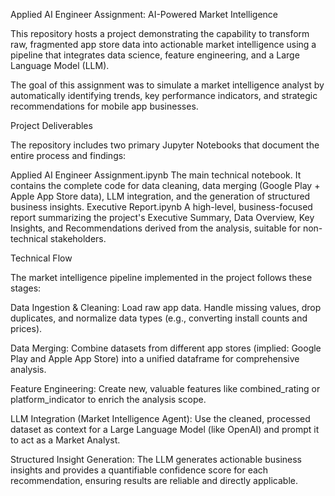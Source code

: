 Applied AI Engineer Assignment: AI-Powered Market Intelligence

This repository hosts a project demonstrating the capability to transform raw, fragmented app store data into actionable market intelligence using a pipeline that integrates data science, feature engineering, and a Large Language Model (LLM).

The goal of this assignment was to simulate a market intelligence analyst by automatically identifying trends, key performance indicators, and strategic recommendations for mobile app businesses.

Project Deliverables

The repository includes two primary Jupyter Notebooks that document the entire process and findings:

Applied AI Engineer Assignment.ipynb	The main technical notebook. It contains the complete code for data cleaning, data merging (Google Play + Apple App Store data), LLM integration, and the generation of structured business insights.
Executive Report.ipynb	A high-level, business-focused report summarizing the project's Executive Summary, Data Overview, Key Insights, and Recommendations derived from the analysis, suitable for non-technical stakeholders.

Technical Flow

The market intelligence pipeline implemented in the project follows these stages:

Data Ingestion & Cleaning: Load raw app data. Handle missing values, drop duplicates, and normalize data types (e.g., converting install counts and prices).

Data Merging: Combine datasets from different app stores (implied: Google Play and Apple App Store) into a unified dataframe for comprehensive analysis.

Feature Engineering: Create new, valuable features like combined_rating or platform_indicator to enrich the analysis scope.

LLM Integration (Market Intelligence Agent): Use the cleaned, processed dataset as context for a Large Language Model (like OpenAI) and prompt it to act as a Market Analyst.

Structured Insight Generation: The LLM generates actionable business insights and provides a quantifiable confidence score for each recommendation, ensuring results are reliable and directly applicable.
